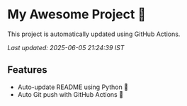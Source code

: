 # My Awesome Project 🚀

This project is automatically updated using GitHub Actions.

_Last updated: 2025-06-05 21:24:39 IST_

## Features
- Auto-update README using Python 🐍
- Auto Git push with GitHub Actions 🤖
